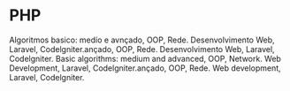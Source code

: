 # PHP
Algoritmos basico: medío e avnçado, OOP, Rede.  Desenvolvimento Web, Laravel, Codelgniter.ançado, OOP, Rede.  Desenvolvimento Web, Laravel, Codelgniter. Basic algorithms: medium and advanced, OOP, Network. Web Development, Laravel, Codelgniter.ançado, OOP, Rede. Web development, Laravel, Codelgniter.
